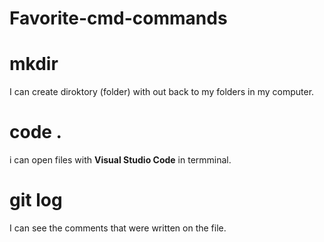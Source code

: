 # Favorite-cmd-commands

# mkdir
I can create diroktory (folder) with out back to my folders in my computer.

# code .
i can open files with **Visual Studio Code** in termminal.

# git log 
I can see the comments that were written on the file.